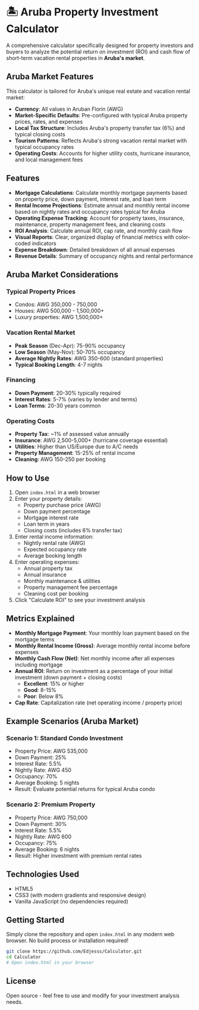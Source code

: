 # 🏝️ Aruba Property Investment Calculator

A comprehensive calculator specifically designed for property investors and buyers to analyze the potential return on investment (ROI) and cash flow of short-term vacation rental properties in **Aruba's market**.

## Aruba Market Features

This calculator is tailored for Aruba's unique real estate and vacation rental market:

- **Currency**: All values in Aruban Florin (AWG)
- **Market-Specific Defaults**: Pre-configured with typical Aruba property prices, rates, and expenses
- **Local Tax Structure**: Includes Aruba's property transfer tax (6%) and typical closing costs
- **Tourism Patterns**: Reflects Aruba's strong vacation rental market with typical occupancy rates
- **Operating Costs**: Accounts for higher utility costs, hurricane insurance, and local management fees

## Features

- **Mortgage Calculations**: Calculate monthly mortgage payments based on property price, down payment, interest rate, and loan term
- **Rental Income Projections**: Estimate annual and monthly rental income based on nightly rates and occupancy rates typical for Aruba
- **Operating Expense Tracking**: Account for property taxes, insurance, maintenance, property management fees, and cleaning costs
- **ROI Analysis**: Calculate annual ROI, cap rate, and monthly cash flow
- **Visual Reports**: Clear, organized display of financial metrics with color-coded indicators
- **Expense Breakdown**: Detailed breakdown of all annual expenses
- **Revenue Details**: Summary of occupancy nights and rental performance

## Aruba Market Considerations

### Typical Property Prices
- Condos: AWG 350,000 - 750,000
- Houses: AWG 500,000 - 1,500,000+
- Luxury properties: AWG 1,500,000+

### Vacation Rental Market
- **Peak Season** (Dec-Apr): 75-90% occupancy
- **Low Season** (May-Nov): 50-70% occupancy
- **Average Nightly Rates**: AWG 350-600 (standard properties)
- **Typical Booking Length**: 4-7 nights

### Financing
- **Down Payment**: 20-30% typically required
- **Interest Rates**: 5-7% (varies by lender and terms)
- **Loan Terms**: 20-30 years common

### Operating Costs
- **Property Tax**: ~1% of assessed value annually
- **Insurance**: AWG 2,500-5,000+ (hurricane coverage essential)
- **Utilities**: Higher than US/Europe due to A/C needs
- **Property Management**: 15-25% of rental income
- **Cleaning**: AWG 150-250 per booking

## How to Use

1. Open `index.html` in a web browser
2. Enter your property details:
   - Property purchase price (AWG)
   - Down payment percentage
   - Mortgage interest rate
   - Loan term in years
   - Closing costs (includes 6% transfer tax)
3. Enter rental income information:
   - Nightly rental rate (AWG)
   - Expected occupancy rate
   - Average booking length
4. Enter operating expenses:
   - Annual property tax
   - Annual insurance
   - Monthly maintenance & utilities
   - Property management fee percentage
   - Cleaning cost per booking
5. Click "Calculate ROI" to see your investment analysis

## Metrics Explained

- **Monthly Mortgage Payment**: Your monthly loan payment based on the mortgage terms
- **Monthly Rental Income (Gross)**: Average monthly rental income before expenses
- **Monthly Cash Flow (Net)**: Net monthly income after all expenses including mortgage
- **Annual ROI**: Return on investment as a percentage of your initial investment (down payment + closing costs)
  - **Excellent**: 15% or higher
  - **Good**: 8-15%
  - **Poor**: Below 8%
- **Cap Rate**: Capitalization rate (net operating income / property price)

## Example Scenarios (Aruba Market)

### Scenario 1: Standard Condo Investment
- Property Price: AWG 535,000
- Down Payment: 25%
- Interest Rate: 5.5%
- Nightly Rate: AWG 450
- Occupancy: 70%
- Average Booking: 5 nights
- Result: Evaluate potential returns for typical Aruba condo

### Scenario 2: Premium Property
- Property Price: AWG 750,000
- Down Payment: 30%
- Interest Rate: 5.5%
- Nightly Rate: AWG 600
- Occupancy: 75%
- Average Booking: 6 nights
- Result: Higher investment with premium rental rates

## Technologies Used

- HTML5
- CSS3 (with modern gradients and responsive design)
- Vanilla JavaScript (no dependencies required)

## Getting Started

Simply clone the repository and open `index.html` in any modern web browser. No build process or installation required!

```bash
git clone https://github.com/Edjesss/Calculator.git
cd Calculator
# Open index.html in your browser
```

## License

Open source - feel free to use and modify for your investment analysis needs.